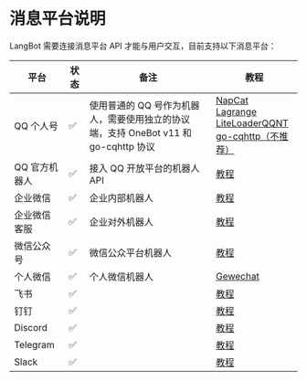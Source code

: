 # 消息平台说明

LangBot 需要连接消息平台 API 才能与用户交互，目前支持以下消息平台：


| 平台 | 状态 | 备注  |教程 |
| ------ | ---- | ---- | ---- |
| QQ 个人号 | ✅ | 使用普通的 QQ 号作为机器人，需要使用独立的协议端，支持 OneBot v11 和 go-cqhttp 协议 | [NapCat](/deploy/platforms/qq/aiocqhttp/napcat) <br> [Lagrange](/deploy/platforms/qq/aiocqhttp/lagrange) <br> [LiteLoaderQQNT](/deploy/platforms/qq/aiocqhttp/llonebot) <br> [go-cqhttp（不推荐）](/deploy/platforms/qq/gocq) |
| QQ 官方机器人 | ✅ | 接入 QQ 开放平台的机器人 API | [教程](/deploy/platforms/qq/official_webhook) |
| 企业微信 | ✅ | 企业内部机器人 | [教程](/deploy/platforms/wecom/wecom) |
| 企业微信客服 | ✅ | 企业对外机器人 | [教程](/deploy/platforms/wecom/wecomcs) |
| 微信公众号 | ✅ | 微信公众平台机器人 | [教程](/deploy/platforms/wxoa.md) |
| 个人微信 | ✅ | 个人微信机器人 | [Gewechat](/deploy/platforms/wechat/gewechat) |
| 飞书 | ✅ |  | [教程](/deploy/platforms/lark) |
| 钉钉 | ✅ |  | [教程](/deploy/platforms/dingtalk) |
| Discord | ✅ |  | [教程](/deploy/platforms/discord) |
| Telegram | ✅ |  | [教程](/deploy/platforms/telegram) |
| Slack | ✅ |  | [教程](/deploy/platforms/slack) |